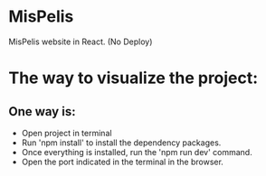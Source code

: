# MisPelis

MisPelis website in React. (No Deploy)

# The way to visualize the project:

## One way is:
- Open project in terminal
- Run 'npm install' to install the dependency packages.
- Once everything is installed, run the 'npm run dev' command.
- Open the port indicated in the terminal in the browser.
